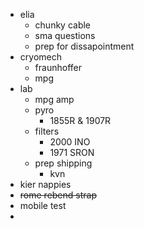 - elia
	- chunky cable
	- sma questions
	- prep for dissapointment
- cryomech
	- fraunhoffer
	- mpg
- lab
	- mpg amp
	- pyro
		- 1855R & 1907R
	- filters
		- 2000 INO
		- 1971 SRON
	- prep shipping
		- kvn
- kier nappies
- ~~rome rebend strap~~
- mobile test
-